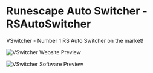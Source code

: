 # Runescape Auto Switcher - RSAutoSwitcher
VSwitcher - Number 1 RS Auto Switcher on the market!

![VSwitcher Website Preview](https://cdn.discordapp.com/attachments/530196431068332032/530196585716383754/unknown.png)

![VSwitcher Software Preview](https://vswitcher.com/img/VSwitcherPreviewDemo.gif)
